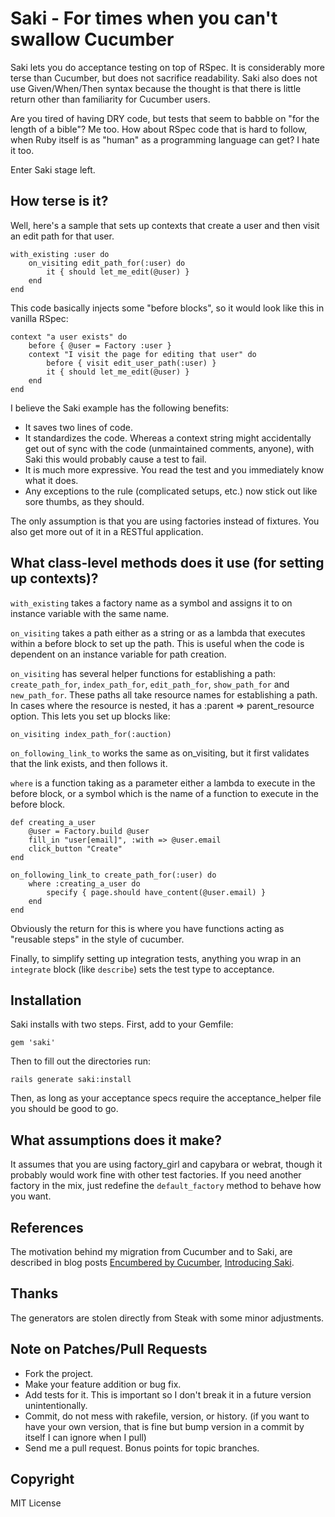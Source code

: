 # Saki - For times when you can't swallow Cucumber

Saki lets you do acceptance testing on top of RSpec.  It is considerably more terse than Cucumber, but does not sacrifice readability.  Saki also does not use Given/When/Then syntax because the thought is that there is little return other than familiarity for Cucumber users.

Are you tired of having DRY code, but tests that seem to babble on "for the length of a bible"?  Me too.  How about RSpec code that is hard to follow, when Ruby itself is as "human" as a programming language can get?  I hate it too.

Enter Saki stage left.

## How terse is it?

Well, here's a sample that sets up contexts that create a user and then visit an edit path for that user.

	with_existing :user do
		on_visiting edit_path_for(:user) do
			it { should let_me_edit(@user) }
		end
	end

This code basically injects some "before blocks", so it would look like this in vanilla RSpec:

	context "a user exists" do
		before { @user = Factory :user }
		context "I visit the page for editing that user" do
			before { visit edit_user_path(:user) }
			it { should let_me_edit(@user) }
  		end
	end

I believe the Saki example has the following benefits:

* It saves two lines of code.
* It standardizes the code.  Whereas a context string might accidentally get out of sync with the code (unmaintained comments, anyone), with Saki this would probably cause a test to fail.
* It is much more expressive.  You read the test and you immediately know what it does.
* Any exceptions to the rule (complicated setups, etc.) now stick out like sore thumbs, as they should.

The only assumption is that you are using factories instead of fixtures.  You also get more out of it in a RESTful application.

## What class-level methods does it use (for setting up contexts)?

`with_existing` takes a factory name as a symbol and assigns it to on instance variable with the same name.

`on_visiting` takes a path either as a string or as a lambda that executes within a before block to set up the path.  This is useful when the code is dependent on an instance variable for path creation.

`on_visiting` has several helper functions for establishing a path: `create_path_for`, `index_path_for`, `edit_path_for`, `show_path_for` and `new_path_for`.  These paths all take resource names for establishing a path.  In cases where the resource is nested, it has a :parent => parent_resource option.  This lets you set up blocks like:

    on_visiting index_path_for(:auction)

`on_following_link_to` works the same as on_visiting, but it first validates that the link exists, and then follows it.

`where` is a function taking as a parameter either a lambda to execute in the before block, or a symbol which is the name of a function to execute in the before block.

    def creating_a_user
        @user = Factory.build @user
        fill_in "user[email]", :with => @user.email
        click_button "Create"
    end

    on_following_link_to create_path_for(:user) do
        where :creating_a_user do
            specify { page.should have_content(@user.email) }
        end
    end

Obviously the return for this is where you have functions acting as "reusable steps" in the style of cucumber.

Finally, to simplify setting up integration tests, anything you wrap in an `integrate` block (like `describe`) sets the test type to acceptance.

## Installation

Saki installs with two steps.  First, add to your Gemfile:

    gem 'saki'

Then to fill out the directories run:

    rails generate saki:install

Then, as long as your acceptance specs require the acceptance_helper file you should be good to go.
    
## What assumptions does it make?  

It assumes that you are using factory_girl and capybara or webrat, though it probably would work fine with other test factories.  If you need another factory in the mix, just redefine the `default_factory` method to behave how you want.

## References

The motivation behind my migration from Cucumber and to Saki, are described in blog posts [Encumbered by Cucumber](http://ludicast.com/articles/1), [Introducing Saki](http://ludicast.com/articles/2).

## Thanks

The generators are stolen directly from Steak with some minor adjustments.

## Note on Patches/Pull Requests
 
* Fork the project.
* Make your feature addition or bug fix.
* Add tests for it. This is important so I don't break it in a
  future version unintentionally.
* Commit, do not mess with rakefile, version, or history.
  (if you want to have your own version, that is fine but bump version in a commit by itself I can ignore when I pull)
* Send me a pull request. Bonus points for topic branches.

## Copyright

MIT License
